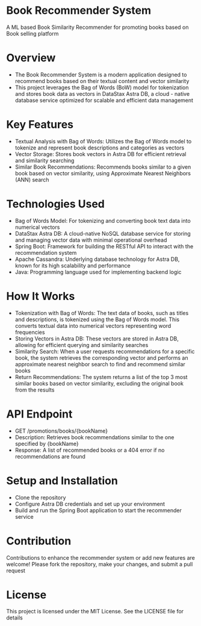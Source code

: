 # Book Recommender System
A ML based Book Similarity Recommender for promoting books based on Book selling platform 

# Overview

  * The Book Recommender System is a modern application designed to recommend books based on their textual content and vector similarity
  * This project leverages the Bag of Words (BoW) model for tokenization and stores book data as vectors in DataStax Astra DB, a cloud - native database service optimized for scalable and efficient data management

# Key Features

  * Textual Analysis with Bag of Words: Utilizes the Bag of Words model to tokenize and represent book descriptions and categories as vectors
  * Vector Storage: Stores book vectors in Astra DB for efficient retrieval and similarity searching
  * Similar Book Recommendations: Recommends books similar to a given book based on vector similarity, using Approximate Nearest Neighbors (ANN) search

# Technologies Used

* Bag of Words Model: For tokenizing and converting book text data into numerical vectors
* DataStax Astra DB: A cloud-native NoSQL database service for storing and managing vector data with minimal operational overhead
* Spring Boot: Framework for building the RESTful API to interact with the recommendation system
* Apache Cassandra: Underlying database technology for Astra DB, known for its high scalability and performance
* Java: Programming language used for implementing backend logic

# How It Works

* Tokenization with Bag of Words: The text data of books, such as titles and descriptions, is tokenized using the Bag of Words model. This converts textual data into numerical vectors representing word frequencies
* Storing Vectors in Astra DB: These vectors are stored in Astra DB, allowing for efficient querying and similarity searches
* Similarity Search: When a user requests recommendations for a specific book, the system retrieves the corresponding vector and performs an approximate nearest neighbor search to find and recommend similar books
* Return Recommendations: The system returns a list of the top 3 most similar books based on vector similarity, excluding the original book from the results

# API Endpoint

* GET /promotions/books/{bookName}
* Description: Retrieves book recommendations similar to the one specified by {bookName}
* Response: A list of recommended books or a 404 error if no recommendations are found

# Setup and Installation

* Clone the repository
* Configure Astra DB credentials and set up your environment
* Build and run the Spring Boot application to start the recommender service

# Contribution
Contributions to enhance the recommender system or add new features are welcome! Please fork the repository, make your changes, and submit a pull request

# License
This project is licensed under the MIT License. See the LICENSE file for details
